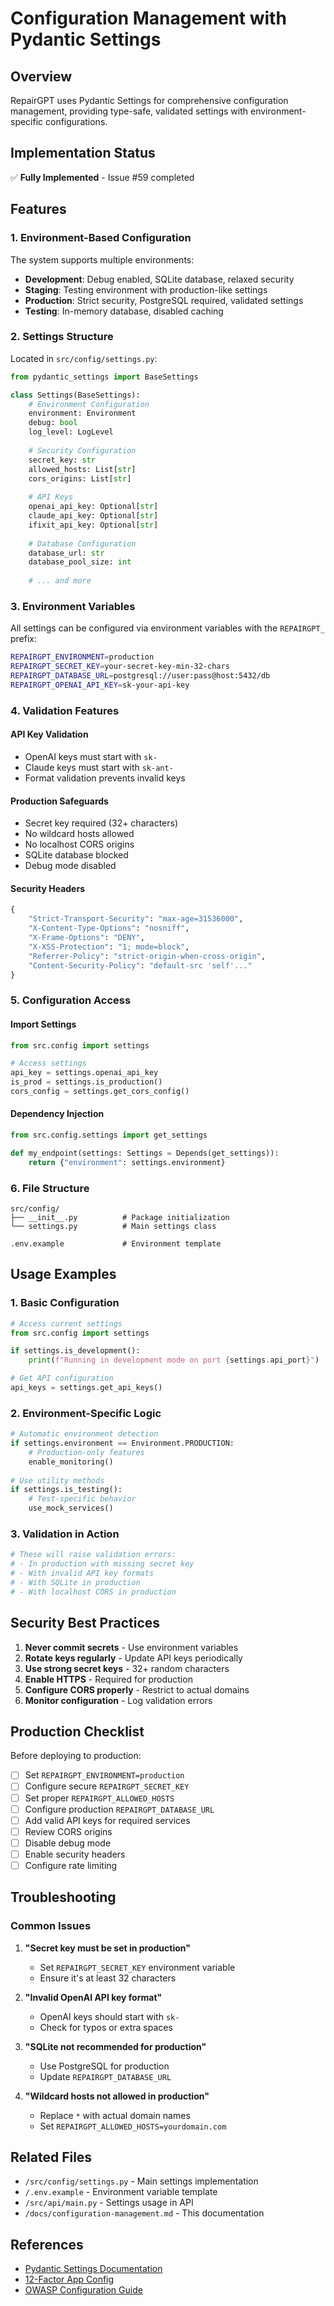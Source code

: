 # Configuration Management with Pydantic Settings

## Overview

RepairGPT uses Pydantic Settings for comprehensive configuration management, providing type-safe, validated settings with environment-specific configurations.

## Implementation Status

✅ **Fully Implemented** - Issue #59 completed

## Features

### 1. Environment-Based Configuration

The system supports multiple environments:
- **Development**: Debug enabled, SQLite database, relaxed security
- **Staging**: Testing environment with production-like settings
- **Production**: Strict security, PostgreSQL required, validated settings
- **Testing**: In-memory database, disabled caching

### 2. Settings Structure

Located in `src/config/settings.py`:

```python
from pydantic_settings import BaseSettings

class Settings(BaseSettings):
    # Environment Configuration
    environment: Environment
    debug: bool
    log_level: LogLevel
    
    # Security Configuration
    secret_key: str
    allowed_hosts: List[str]
    cors_origins: List[str]
    
    # API Keys
    openai_api_key: Optional[str]
    claude_api_key: Optional[str]
    ifixit_api_key: Optional[str]
    
    # Database Configuration
    database_url: str
    database_pool_size: int
    
    # ... and more
```

### 3. Environment Variables

All settings can be configured via environment variables with the `REPAIRGPT_` prefix:

```bash
REPAIRGPT_ENVIRONMENT=production
REPAIRGPT_SECRET_KEY=your-secret-key-min-32-chars
REPAIRGPT_DATABASE_URL=postgresql://user:pass@host:5432/db
REPAIRGPT_OPENAI_API_KEY=sk-your-api-key
```

### 4. Validation Features

#### API Key Validation
- OpenAI keys must start with `sk-`
- Claude keys must start with `sk-ant-`
- Format validation prevents invalid keys

#### Production Safeguards
- Secret key required (32+ characters)
- No wildcard hosts allowed
- No localhost CORS origins
- SQLite database blocked
- Debug mode disabled

#### Security Headers
```python
{
    "Strict-Transport-Security": "max-age=31536000",
    "X-Content-Type-Options": "nosniff",
    "X-Frame-Options": "DENY",
    "X-XSS-Protection": "1; mode=block",
    "Referrer-Policy": "strict-origin-when-cross-origin",
    "Content-Security-Policy": "default-src 'self'..."
}
```

### 5. Configuration Access

#### Import Settings
```python
from src.config import settings

# Access settings
api_key = settings.openai_api_key
is_prod = settings.is_production()
cors_config = settings.get_cors_config()
```

#### Dependency Injection
```python
from src.config.settings import get_settings

def my_endpoint(settings: Settings = Depends(get_settings)):
    return {"environment": settings.environment}
```

### 6. File Structure

```
src/config/
├── __init__.py          # Package initialization
└── settings.py          # Main settings class

.env.example             # Environment template
```

## Usage Examples

### 1. Basic Configuration

```python
# Access current settings
from src.config import settings

if settings.is_development():
    print(f"Running in development mode on port {settings.api_port}")

# Get API configuration
api_keys = settings.get_api_keys()
```

### 2. Environment-Specific Logic

```python
# Automatic environment detection
if settings.environment == Environment.PRODUCTION:
    # Production-only features
    enable_monitoring()
    
# Use utility methods
if settings.is_testing():
    # Test-specific behavior
    use_mock_services()
```

### 3. Validation in Action

```python
# These will raise validation errors:
# - In production with missing secret key
# - With invalid API key formats
# - With SQLite in production
# - With localhost CORS in production
```

## Security Best Practices

1. **Never commit secrets** - Use environment variables
2. **Rotate keys regularly** - Update API keys periodically
3. **Use strong secret keys** - 32+ random characters
4. **Enable HTTPS** - Required for production
5. **Configure CORS properly** - Restrict to actual domains
6. **Monitor configuration** - Log validation errors

## Production Checklist

Before deploying to production:

- [ ] Set `REPAIRGPT_ENVIRONMENT=production`
- [ ] Configure secure `REPAIRGPT_SECRET_KEY`
- [ ] Set proper `REPAIRGPT_ALLOWED_HOSTS`
- [ ] Configure production `REPAIRGPT_DATABASE_URL`
- [ ] Add valid API keys for required services
- [ ] Review CORS origins
- [ ] Disable debug mode
- [ ] Enable security headers
- [ ] Configure rate limiting

## Troubleshooting

### Common Issues

1. **"Secret key must be set in production"**
   - Set `REPAIRGPT_SECRET_KEY` environment variable
   - Ensure it's at least 32 characters

2. **"Invalid OpenAI API key format"**
   - OpenAI keys should start with `sk-`
   - Check for typos or extra spaces

3. **"SQLite not recommended for production"**
   - Use PostgreSQL for production
   - Update `REPAIRGPT_DATABASE_URL`

4. **"Wildcard hosts not allowed in production"**
   - Replace `*` with actual domain names
   - Set `REPAIRGPT_ALLOWED_HOSTS=yourdomain.com`

## Related Files

- `/src/config/settings.py` - Main settings implementation
- `/.env.example` - Environment variable template
- `/src/api/main.py` - Settings usage in API
- `/docs/configuration-management.md` - This documentation

## References

- [Pydantic Settings Documentation](https://docs.pydantic.dev/latest/usage/pydantic_settings/)
- [12-Factor App Config](https://12factor.net/config)
- [OWASP Configuration Guide](https://owasp.org/www-project-secure-headers/)